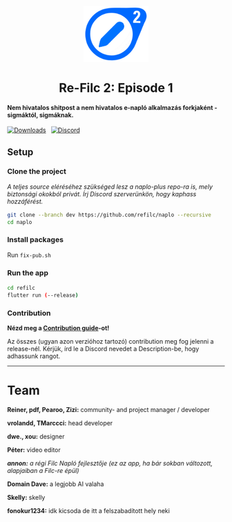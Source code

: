 <p align=center>
  <img src="https://raw.githubusercontent.com/Laky2k8/Refilc-2-Episode-1/refs/heads/master/refilc-2-real.png" width=150>
  <h1 align=center><b>Re-Filc 2: Episode 1</b></h1>
</p>

#### Nem hivatalos shitpost a nem hivatalos e-napló alkalmazás forkjaként - sigmáktól, sigmáknak.

[![Downloads](https://img.shields.io/github/downloads-pre/refilc/naplo/total?&logo=github&label=Downloads)](https://github.com/refilc/naplo/releases) &nbsp; [![Discord](https://img.shields.io/discord/1111649116020285532?logo=discord&label=Discord)](https://dc.refilc.hu)

## Setup

### Clone the project

<em>A teljes source eléréséhez szükséged lesz a naplo-plus repo-ra is, mely biztonsági okokból privát. Írj Discord szerverünkön, hogy kaphass hozzáférést.</em>

```sh
git clone --branch dev https://github.com/refilc/naplo --recursive
cd naplo
```

### Install packages

Run `fix-pub.sh`

### Run the app

```sh
cd refilc
flutter run (--release)
```

### Contribution

**Nézd meg a [Contribution guide](CONTRIBUTING.md)-ot!**

Az összes (ugyan azon verzióhoz tartozó) contribution meg fog jelenni a release-nél. Kérjük, írd le a Discord nevedet a Description-be, hogy adhassunk rangot.

-------

# Team

**Reiner, pdf, Pearoo, Zizi:** community- and project manager / developer

**vrolandd, TMarccci:** head developer

**dwe., xou:** designer

**Péter:** video editor

<em>**annon:** a régi Filc Napló fejlesztője (ez az app, ha bár sokban változott, alapjaiban a Filc-re épül)</em>

**Domain Dave:** a legjobb AI valaha

**Skelly:** skelly

**fonokur1234:** idk kicsoda de itt a felszabadított hely neki

